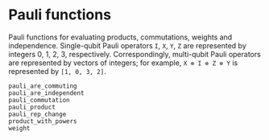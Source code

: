 # Pauli functions

Pauli functions for evaluating products, commutations, weights and independence.
Single-qubit Pauli operators ``I``, ``X``, ``Y``, ``Z`` are represented by integers
0, 1, 2, 3, respectively. Correspondingly, multi-qubit Pauli operators are represented by
vectors of integers; for example, ``X ⊗ I ⊗ Z ⊗ Y`` is represented by `[1, 0, 3, 2]`.

```@docs
pauli_are_commuting
pauli_are_independent
pauli_commutation
pauli_product
pauli_rep_change
product_with_powers
weight
```